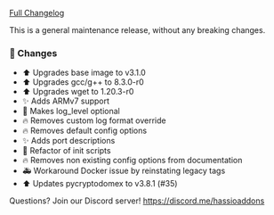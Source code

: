 [Full Changelog][changelog]

This is a general maintenance release, without any breaking changes.

### 🔨 Changes

- :arrow_up: Upgrades base image to v3.1.0
- :arrow_up: Upgrades gcc/g++ to 8.3.0-r0
- :arrow_up: Upgrades wget to 1.20.3-r0
- :sparkles: Adds ARMv7 support
- :hammer: Makes log_level optional
- :fire: Removes custom log format override
- :fire: Removes default config options
- :sparkles: Adds port descriptions
- :hammer: Refactor of init scripts
- :fire: Removes non existing config options from documentation
- :ambulance: Workaround Docker issue by reinstating legacy tags
- :arrow_up: Updates pycryptodomex to v3.8.1 (#35)

[changelog]: https://github.com/hassio-addons/addon-tautulli/compare/v1.0.0...v1.1.0

Questions? Join our Discord server! https://discord.me/hassioaddons